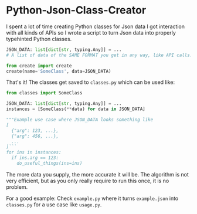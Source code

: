 # Python-Json-Class-Creator

I spent a lot of time creating Python classes for Json data I got interaction with all kinds of APIs so I wrote a script to turn Json data into properly typehinted Python classes.

```py
JSON_DATA: list[dict[str, typing.Any]] = ...
# A list of data of the SAME FORMAT you get in any way, like API calls.

from create import create
create(name='SomeClass', data=JSON_DATA)
```
That's it! The classes get saved to `classes.py` which can be used like:
```py
from classes import SomeClass

JSON_DATA: list[dict[str, typing.Any]] = ...
instances = [SomeClass(**data) for data in JSON_DATA]

"""Example use case where JSON_DATA looks something like
[
  {"arg": 123, ...},
  {"arg": 456, ...},
  ...
]```
for ins in instances:
  if ins.arg == 123:
    do_useful_things(ins=ins)
```
The more data you supply, the more accurate it will be.
The algorithm is not very efficient, but as you only really require to run this once, it is no problem.

For a good example:
Check `example.py` where it turns `example.json` into `classes.py` for a use case like `usage.py`.
